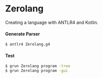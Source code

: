 # Zerolang

Creating a language with ANTLR4 and Kotlin.

#### Generate Parser

```bash
$ antlr4 Zerolang.g4
```

#### Test

```bash
$ grun Zerolang program -tree
$ grun Zerolang program -gui
```
